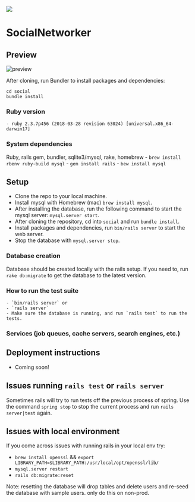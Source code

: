 ![](https://img.shields.io/docker/build/ahtee/social.svg)

# SocialNetworker

## Preview

![preview](.github/preview.gif)

After cloning, run Bundler to install packages and dependencies:

```
cd social
bundle install
```

### Ruby version
	- ruby 2.3.7p456 (2018-03-28 revision 63024) [universal.x86_64-darwin17]

### System dependencies
Ruby, rails gem, bundler, sqlite3/mysql, rake, homebrew
	- `brew install rbenv ruby-build mysql`
	- `gem install rails`
	- `bew install mysql`

## Setup

- Clone the repo to your local machine.  
- Install mysql with Homebrew (mac) `brew install mysql`.  
- After installing the database, run the following command to start the mysql server: `mysql.server start`.  
- After cloning the repository, cd into `social` and run `bundle install`.  
- Install packages and dependencies, run `bin/rails server` to start the web server.  
- Stop the database with `mysql.server stop`.  

### Database creation

Database should be created locally with the rails setup. If you need to, run `rake db:migrate` to get the database to the latest version.


### How to run the test suite

	- `bin/rails server` or
	- `rails server`
	- Make sure the database is running, and run `rails test` to run the tests.

### Services (job queues, cache servers, search engines, etc.)

## Deployment instructions

- Coming soon!

## Issues running `rails test` or `rails server`

Sometimes rails will try to run tests off the previous process of spring. Use the command `spring stop` to stop the current process and run `rails server|test` again.

## Issues with local environment

If you come across issues with running rails in your local env try:
- `brew install openssl` && `export LIBRARY_PATH=$LIBRARY_PATH:/usr/local/opt/openssl/lib/`
- `mysql.server restart`
- `rails db:migrate:reset`

Note: resetting the database will drop tables and delete users and re-seed the database with sample users. only do this on non-prod.

